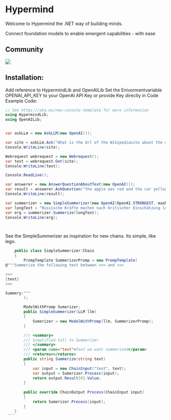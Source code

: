 # Hypermind
Welcome to Hypermind the .NET way of building minds.

Connect foundation models to enable emergent capabilities - with ease

## Community 

[![](https://dcbadge.vercel.app/api/server/6teaRCtD?style=flat)](https://discord.gg/6teaRCtD)
##  Installation: 
Add reference to HypermindLib and OpenAILib
 Set the Enivormentvariable OPENAI_API_KEY to your OpenAI API Key or provide Key directly in Code
Example Code:

```csharp
// See https://aka.ms/new-console-template for more information
using HypermindLib;
using OpenAILib;


var askLLm = new AskLLM(new OpenAI());

var site = askLLm.Ask("What is the Url of the Wikipediasite about the element gold?");
Console.WriteLine(site);

Webrequest webrequest = new Webrequest();
var text = webrequest.Get(site);
Console.WriteLine(text);

Console.ReadLine();

var answerer = new AnswerQuestionAboutText(new OpenAI());
var result = answerer.AskQuestion("the apple was red and the car yellow","what color was the apple?");
Console.WriteLine(result);

var summerizer = new SimpleSummerizer(new OpenAI(OpenAI.STRONGEST, maxNewTokens: 100));
var longText = "Russische Kräfte machen nach britischer Einschätzung leichte Fortschritte bei den Kämpfen um die ostukrainische Stadt Bachmut. Reguläre Truppen und Einheiten der Söldnergruppe Wagner hätten in den vergangenen vier Tagen taktische Vorstöße in die zehn Kilometer nördlich gelegene Kleinstadt Soledar gemacht und kontrollierten wahrscheinlich den größten Teil des Orts, teilt das Verteidigungsministerium in London mit. Bachmut bleibe das vorrangige Ziel der russischen Offensive. Der Vorstoß nach Soledar solle die Stadt von Norden her einschließen und ukrainische Kommunikationswege unterbrechen. Die Kämpfe konzentrierten sich auf Zugänge zu stillgelegten Salzminenstollen, die unter dem Gebiet verlaufen und insgesamt rund 200 Kilometer lang seien. Trotz des erhöhten Drucks auf Bachmut sei es unwahrscheinlich, dass Russland die Stadt bald einnimmt, da die ukrainischen Streitkräfte stabile Verteidigungsstellungen aufgebaut hätten und auch die Versorgungswege weiter kontrollierten.\r\n\r\n";
var erg = summerizer.Summerize(longText);
Console.WriteLine(erg);




```

See the SimpleSummerizer as inspiration for new chains. Its simple, like lego.

```csharp
    public class SimpleSummerizer:Chain
    {
        PrompTemplate SummerizerPromp = new PrompTemplate(
@"""Summerize the following text between >>> and <<< 

>>>
{text}
<<<

Summery:"""
        );

        ModelWithPromp Sumerizer;
        public SimpleSummerizer(LLM llm)
        {
            Sumerizer = new ModelWithPromp(llm, SummerizerPromp);
        }

        /// <summary>
        /// Simplified Call to Summerizer
        /// </summary>
        /// <param name="text">Text we want summerized</param>
        /// <returns></returns>
        public string Summerize(string text)
        {
            var input = new ChainInput("text", text);
            var output = Sumerizer.Process(input);
            return output.Result[0].Value;
        }
        
        public override ChainOutput Process(ChainInput input)
        {
            return Sumerizer.Process(input);
        }
    }
 ´´´
 

